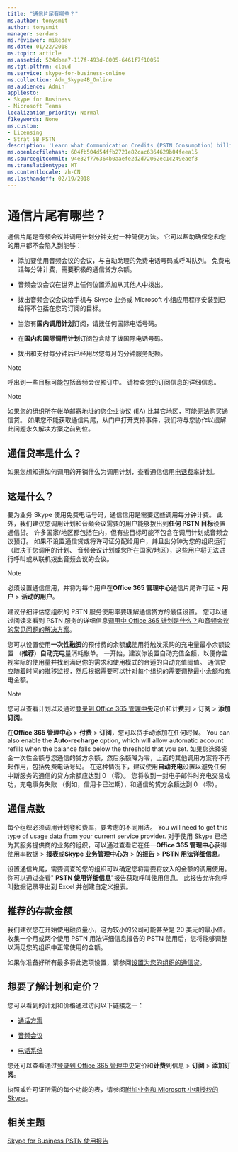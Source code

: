 ```yaml
---
title: "通信片尾有哪些？"
ms.author: tonysmit
author: tonysmit
manager: serdars
ms.reviewer: mikedav
ms.date: 01/22/2018
ms.topic: article
ms.assetid: 524dbea7-117f-493d-8005-6461f7f10059
ms.tgt.pltfrm: cloud
ms.service: skype-for-business-online
ms.collection: Adm_Skype4B_Online
ms.audience: Admin
appliesto:
- Skype for Business
- Microsoft Teams
localization_priority: Normal
f1keywords: None
ms.custom:
- Licensing
- Strat_SB_PSTN
description: 'Learn what Communication Credits (PSTN Consumption) billing, how to find rates, and what services you get. '
ms.openlocfilehash: 604fb504d54ffb2721e82cac6364629b04feea15
ms.sourcegitcommit: 94e32f776364b0aaefe2d2d72062ec1c249eaef3
ms.translationtype: MT
ms.contentlocale: zh-CN
ms.lasthandoff: 02/19/2018
---
```

# <a name="what-are-communications-credits"></a>通信片尾有哪些？

通信片尾是音频会议并调用计划分钟支付一种简便方法。 它可以帮助确保您和您的用户都不会陷入到能够：
  
- 添加要使用音频会议的会议，与自动助理的免费电话号码或呼叫队列。 免费电话每分钟计费，需要积极的通信贷方余额。
    
- 音频会议会议在世界上任何位置添加从其他人中拨出。
    
- 拨出音频会议会议给手机与 Skype 业务或 Microsoft 小组应用程序安装到已经将不包括在您的订阅的目标。
    
- 当您有**国内调用计划**订阅，请拨任何国际电话号码。
    
- 在**国内和国际调用计划**订阅包含除了拨国际电话号码。
    
- 拨出和支付每分钟后已经用尽您每月的分钟服务配额。
    
> [!NOTE]
> 呼出到一些目标可能包括音频会议预订中。 请检查您的订阅信息的详细信息。 
  
> [!NOTE]
> 如果您的组织所在帐单邮寄地址的您企业协议 (EA) 比其它地区，可能无法购买通信贷。 如果您不能获取通信片尾，从门户打开支持事件，我们将与您协作以缓解此问题永久解决方案之前到位。 
  
## <a name="what-are-the-communications-credits-rates"></a>通信贷率是什么？

如果您想知道如何调用的开销什么为调用计划，查看通信信用[电话费率](https://products.office.com/en-us/skype-for-business/pstn-calling-plans#Rates)计划。
  
## <a name="what-is-it"></a>这是什么？

要为业务 Skype 使用免费电话号码，通信信用是需要这些调用每分钟计费。 此外，我们建议您调用计划和音频会议需要的用户能够拨出到**任何 PSTN 目标**设置通信贷。 许多国家/地区都包括在内，但有些目标可能不包含在调用计划或音频会议预订。 如果不设置通信贷或将许可证分配给用户，并且出分钟为您的组织运行 （取决于您调用的计划、 音频会议计划或您所在国家/地区），这些用户将无法进行呼叫或从联机拨出音频会议的会议。
  
> [!NOTE]
> 必须设置通信信用，并将为每个用户在**Office 365 管理中心**通信片尾许可证 > **用户** > **活动的用户**。 
  
建议仔细评估您组织的 PSTN 服务使用率要理解通信贷方的最佳设置。 您可以通过阅读来看到 PSTN 服务的详细信息[调用中 Office 365 计划是什么？](../what-are-calling-plans-in-office-365/what-are-calling-plans-in-office-365.md)和[音频会议的常见问题的解决方案](../audio-conferencing-in-office-365/Audio-Conferencing-common-questions.md)。
  
您可以设置使用**一次性融资**的预付费的余额**或**使用将触发采购的充电量最小余额设置 （**推荐**）**自动充电**量消耗帐单。 一开始，建议你设置自动充值金额，以便你监视实际的使用量并找到满足你的需求和使用模式的合适的自动充值阈值。 通信贷应随着时间的推移监视，然后根据需要可以针对每个组织的需要调整最小余额和充电金额。
  
> [!NOTE]
> 您可以查看计划以及通过[登录到 Office 365 管理中央](https://portal.office.com/adminportal/home?add=sub&amp;adminportal=1#/catalog)定价和**计费**到 > **订阅** > **添加订阅**。 
  
在**Office 365 管理中心** > **付费** > **订阅**，您可以贷手动添加在任何时候。 You can also enable the **Auto-recharge** option, which will allow automatic account refills when the balance falls below the threshold that you set. 如果您选择资金一次性金额与您通信的贷方余额，然后余额降为零，上面的其他调用方案将不再起作用，包括免费电话号码。 在这种情况下，建议使用**自动充电**设置以避免任何中断服务的通信的贷方余额应达到 0 （零）。 您将收到一封电子邮件时充电交易成功，充电事务失败 （例如，信用卡已过期），和通信的贷方余额达到 0 （零）。
  
## <a name="communications-credits"></a>通信点数

每个组织必须调用计划卷和费率，要考虑的不同用法。 You will need to get this type of usage data from your current service provider. 对于使用 Skype 已经为其服务提供商的业务的组织，可以通过查看它在任一**Office 365 管理中心**获得使用率数据 > **报表**或**Skype 业务管理中心为** > **的报告** >  **PSTN 用法详细信息**。
  
设置通信片尾，需要调查的您的组织可以确定您将需要将放入的金额的调用使用。 你可以通过查看" **PSTN 使用详细信息**"报告获取呼叫使用信息。 此报告允许您呼叫数据记录导出到 Excel 并创建自定义报表。
  
## <a name="recommended-funding-amounts"></a>推荐的存款金额

我们建议您在开始使用融资量小，这为较小的公司可能甚至是 20 美元的最小值。 收集一个月或两个使用 PSTN 用法详细信息报告的 PSTN 使用后，您将能够调整以满足您的组织中正常使用的金额。
  
如果你准备好所有最多将此选项设置，请参阅[设置为您的组织的通信贷](set-up-communications-credits-for-your-organization.md)。
  
## <a name="want-to-know-about-plans-and-pricing"></a>想要了解计划和定价？

您可以看到的计划和价格通过访问以下链接之一：
  
- [通话方案](https://go.microsoft.com/fwlink/?linkid=799761)
    
- [音频会议](https://go.microsoft.com/fwlink/?linkid=799762)
    
- [电话系统](https://go.microsoft.com/fwlink/?linkid=799763 )
    
您还可以查看通过[登录到 Office 365 管理中央](https://portal.office.com/adminportal/home?add=sub&amp;adminportal=1#/catalog)定价和**计费**到信息 > **订阅** > **添加订阅**。
  
执照或许可证所需的每个功能的表，请参阅[附加业务和 Microsoft 小组授权的 Skype](skype-for-business-and-microsoft-teams-add-on-licensing.md)。
  
## <a name="related-topics"></a>相关主题
[Skype for Business PSTN 使用报告](../skype-for-business-online-reporting/pstn-usage-report.md)